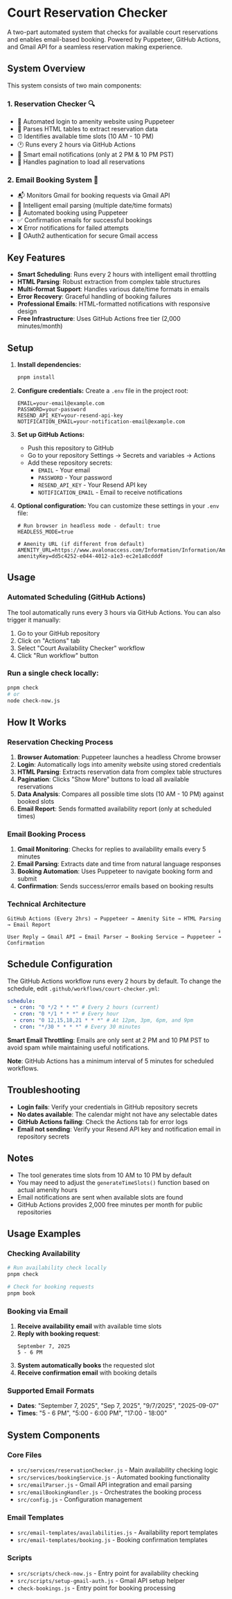 # Court Reservation Checker

A two-part automated system that checks for available court reservations and enables email-based booking. Powered by Puppeteer, GitHub Actions, and Gmail API for a seamless reservation making experience.

## System Overview

This system consists of two main components:

### 1. **Reservation Checker** 🔍

- 🔄 Automated login to amenity website using Puppeteer
- 📅 Parses HTML tables to extract reservation data
- ⏰ Identifies available time slots (10 AM - 10 PM)
- 🕐 Runs every 2 hours via GitHub Actions
- 📧 Smart email notifications (only at 2 PM & 10 PM PST)
- 🎯 Handles pagination to load all reservations

### 2. **Email Booking System** 📧

- 📬 Monitors Gmail for booking requests via Gmail API
- 🧠 Intelligent email parsing (multiple date/time formats)
- 🤖 Automated booking using Puppeteer
- ✅ Confirmation emails for successful bookings
- ❌ Error notifications for failed attempts
- 🔐 OAuth2 authentication for secure Gmail access

## Key Features

- **Smart Scheduling**: Runs every 2 hours with intelligent email throttling
- **HTML Parsing**: Robust extraction from complex table structures
- **Multi-format Support**: Handles various date/time formats in emails
- **Error Recovery**: Graceful handling of booking failures
- **Professional Emails**: HTML-formatted notifications with responsive design
- **Free Infrastructure**: Uses GitHub Actions free tier (2,000 minutes/month)

## Setup

1. **Install dependencies:**

   ```bash
   pnpm install
   ```

2. **Configure credentials:**
   Create a `.env` file in the project root:

   ```env
   EMAIL=your-email@example.com
   PASSWORD=your-password
   RESEND_API_KEY=your-resend-api-key
   NOTIFICATION_EMAIL=your-notification-email@example.com
   ```

3. **Set up GitHub Actions:**

   - Push this repository to GitHub
   - Go to your repository Settings → Secrets and variables → Actions
   - Add these repository secrets:
     - `EMAIL` - Your email
     - `PASSWORD` - Your password
     - `RESEND_API_KEY` - Your Resend API key
     - `NOTIFICATION_EMAIL` - Email to receive notifications

4. **Optional configuration:**
   You can customize these settings in your `.env` file:

   ```env
   # Run browser in headless mode - default: true
   HEADLESS_MODE=true

   # Amenity URL (if different from default)
   AMENITY_URL=https://www.avalonaccess.com/Information/Information/AmenityReservation?amenityKey=dd5c4252-e044-4012-a1e3-ec2e1a8cdddf
   ```

## Usage

### Automated Scheduling (GitHub Actions)

The tool automatically runs every 3 hours via GitHub Actions. You can also trigger it manually:

1. Go to your GitHub repository
2. Click on "Actions" tab
3. Select "Court Availability Checker" workflow
4. Click "Run workflow" button

### Run a single check locally:

```bash
pnpm check
# or
node check-now.js
```

## How It Works

### Reservation Checking Process

1. **Browser Automation**: Puppeteer launches a headless Chrome browser
2. **Login**: Automatically logs into amenity website using stored credentials
3. **HTML Parsing**: Extracts reservation data from complex table structures
4. **Pagination**: Clicks "Show More" buttons to load all available reservations
5. **Data Analysis**: Compares all possible time slots (10 AM - 10 PM) against booked slots
6. **Email Report**: Sends formatted availability report (only at scheduled times)

### Email Booking Process

1. **Gmail Monitoring**: Checks for replies to availability emails every 5 minutes
2. **Email Parsing**: Extracts date and time from natural language responses
3. **Booking Automation**: Uses Puppeteer to navigate booking form and submit
4. **Confirmation**: Sends success/error emails based on booking results

### Technical Architecture

```
GitHub Actions (Every 2hrs) → Puppeteer → Amenity Site → HTML Parsing → Email Report
                                                                    ↓
User Reply → Gmail API → Email Parser → Booking Service → Puppeteer → Confirmation
```

## Schedule Configuration

The GitHub Actions workflow runs every 2 hours by default. To change the schedule, edit `.github/workflows/court-checker.yml`:

```yaml
schedule:
  - cron: "0 */2 * * *" # Every 2 hours (current)
  - cron: "0 */1 * * *" # Every hour
  - cron: "0 12,15,18,21 * * *" # At 12pm, 3pm, 6pm, and 9pm
  - cron: "*/30 * * * *" # Every 30 minutes
```

**Smart Email Throttling**: Emails are only sent at 2 PM and 10 PM PST to avoid spam while maintaining useful notifications.

**Note**: GitHub Actions has a minimum interval of 5 minutes for scheduled workflows.

## Troubleshooting

- **Login fails**: Verify your credentials in GitHub repository secrets
- **No dates available**: The calendar might not have any selectable dates
- **GitHub Actions failing**: Check the Actions tab for error logs
- **Email not sending**: Verify your Resend API key and notification email in repository secrets

## Notes

- The tool generates time slots from 10 AM to 10 PM by default
- You may need to adjust the `generateTimeSlots()` function based on actual amenity hours
- Email notifications are sent when available slots are found
- GitHub Actions provides 2,000 free minutes per month for public repositories

## Usage Examples

### Checking Availability

```bash
# Run availability check locally
pnpm check

# Check for booking requests
pnpm book
```

### Booking via Email

1. **Receive availability email** with available time slots
2. **Reply with booking request**:
   ```
   September 7, 2025
   5 - 6 PM
   ```
3. **System automatically books** the requested slot
4. **Receive confirmation email** with booking details

### Supported Email Formats

- **Dates**: "September 7, 2025", "Sep 7, 2025", "9/7/2025", "2025-09-07"
- **Times**: "5 - 6 PM", "5:00 - 6:00 PM", "17:00 - 18:00"

## System Components

### Core Files

- `src/services/reservationChecker.js` - Main availability checking logic
- `src/services/bookingService.js` - Automated booking functionality
- `src/emailParser.js` - Gmail API integration and email parsing
- `src/emailBookingHandler.js` - Orchestrates the booking process
- `src/config.js` - Configuration management

### Email Templates

- `src/email-templates/availabilities.js` - Availability report templates
- `src/email-templates/booking.js` - Booking confirmation templates

### Scripts

- `src/scripts/check-now.js` - Entry point for availability checking
- `src/scripts/setup-gmail-auth.js` - Gmail API setup helper
- `check-bookings.js` - Entry point for booking processing
